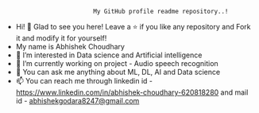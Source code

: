                              My GitHub profile readme repository..!
- Hi! 👋 Glad to see you here! Leave a ⭐️ if you like any repository and Fork it and modify it for yourself!
- My name is Abhishek Choudhary
- 👀 I’m interested in Data science and Artificial intelligence 
- 🌱 I’m currently working on project - Audio speech recognition 
- 💞️ You can ask me anything about ML, DL, AI and Data science 
- 📫 You can reach me through linkedin id - https://www.linkedin.com/in/abhishek-choudhary-620818280 and mail id - abhishekgodara8247@gmail.com
